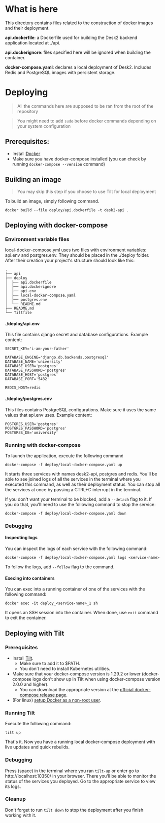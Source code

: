 # What is here
This directory contains files related to the construction of docker images and their deployment.

**api.dockerfile**: a Dockerfile used for building the Desk2 backend application located at ./api.

**api.dockerignore**: files specified here will be ignored when building the container.

**docker-compose.yaml**: declares a local deployment of Desk2. Includes Redis and PostgreSQL images with persistent storage.

# Deploying
> All the commands here are supposed to be ran from the root of the repository

> You might need to add `sudo` before docker commands depending on your system configuration

## Prerequisites:
- Install [Docker](https://docs.docker.com/get-docker/)
- Make sure you have docker-compose installed (you can check by running `docker-compose --version` command)

## Building an image
> You may skip this step if you choose to use Tilt for local deployment

To build an image, simply following command.

`docker build --file deploy/api.dockerfile -t desk2-api .`

## Deploying with docker-compose
### Environment variable files
local-docker-compose.yml uses two files with environment variables: api.env and postgres.env. They should be placed in the ./deploy folder. After their creation your project's structure should look like this:

```
.
├── api
├── deploy
│  ├── api.dockerfile
│  ├── api.dockerignore
│  ├── api.env
│  ├── local-docker-compose.yaml
│  ├── postgres.env
│  └── README.md
├── README.md
└── Tiltfile
```

#### ./deploy/api.env
This file contains django secret and database configurations. Example content:

```
SECRET_KEY='i-am-your-father'

DATABASE_ENGINE='django.db.backends.postgresql'
DATABASE_NAME='university'
DATABASE_USER='postgres'
DATABASE_PASSWORD='postgres'
DATABASE_HOST='postgres'
DATABASE_PORT='5432'

REDIS_HOST=redis
```

#### ./deploy/postgres.env
This files contains PostgreSQL configurations. Make sure it uses the same values that api.env uses. Example content:

```
POSTGRES_USER='postgres'
POSTGRES_PASSWORD='postgres'
POSTGRES_DB='university'
```

### Running with docker-compose
To launch the application, execute the following command

`docker-compose -f deploy/local-docker-compose.yaml up`

It starts three services with names desk2-api, postgres and redis. You'll be able to see joined logs of all the services in the terminal where you executed this command, as well as their deployment status. You can stop all the services at once by passing a CTRL+C interrupt in the terminal.

If you don't want your terminal to be blocked, add a `--detach` flag to it. If you do that, you'll need to use the following command to stop the service:

`docker-compose -f deploy/local-docker-compose.yaml down`

### Debugging
#### Inspecting logs
You can inspect the logs of each service with the following command:

`docker-compose -f deploy/local-docker-compose.yaml logs <service-name>`

To follow the logs, add `--follow` flag to the command.

#### Execing into containers
You can exec into a running container of one of the services with the following command:

`docker exec -it deploy_<service-name>_1 sh`

It opens an SSH session into the container. When done, use `exit` command to exit the container.


## Deploying with Tilt
### Prerequisites
- Install [Tilt](https://docs.tilt.dev/install.html).
  - Make sure to add it to $PATH.
  - You don't need to install Kubernetes utilities.
- Make sure that your docker-compose version is 1.29.2 or lower (docker-compose logs don't show up in Tilt when using docker-compose version 2.0.0 and higher).
  - You can download the appropriate version at the [official docker-compose release page](https://github.com/docker/compose/releases).
- (For linux) [setup Docker as a non-root user](https://docs.docker.com/engine/install/linux-postinstall/).

### Running Tilt
Execute the following command:

`tilt up`

That's it. Now you have a running local docker-compose deployment with live updates and quick rebuilds.

### Debugging
Press (space) in the terminal where you ran `tilt-up` or enter go to http://localhost:10350/ in your browser. There you'll be able to monitor the status of the services you deployed. Go to the appropriate service to view its logs.

### Cleanup
Don't forget to run `tilt down` to stop the deployment after you finish working with it. 
